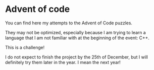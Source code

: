 # Advent of code
You can find here my attempts to the Advent of Code puzzles.

They may not be optimized, especially because I am trying to learn a language that I am not familiar with at the beginning of the event: C++.

This is a challenge!

I do not expect to finish the project by the 25th of December, but I will definitely try them later in the year. I mean the next year!
